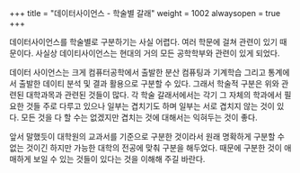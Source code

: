 +++
title = "데이터사이언스 - 학술별 갈래"
weight = 1002
alwaysopen = true
+++

데이터사이언스를 학술별로 구분하기는 사실 어렵다. 여러 학문에 걸쳐 관련이 있기 때문이다.  사실상 데이티사이언스는 현대의 거의 모든 공학학부와 관련이 있게 되었다. 


데이터 사이언스는 크게 컴퓨터공학에서 출발한 분산 컴퓨팅과 기계학습 그리고 통계에서 출발한 데이티 분석 및 결과 활용으로 구분할 수 있다. 그래서 학술적 구분은 위와 관련된 대학과목과 관련된 것들이 많다. 각 학술 갈래서에서는 각기 그 자체의 학과에서 필요한 것들 주로 다루고 있으나 일부는 겹치기도 하며 일부는 서로 겹치지 않는 것이 있다.  모든 것을 다 할 수는 없겠지만 겹치는 것에 대해서는 익혀두는 것이 좋다.

앞서 말했듯이 대학원의 교과서를 기준으로 구분한 것이라서 원래 명확하게 구분할 수 없는 것이긴 하지만 가능한 대학의 전공에 맞춰 구분을 해두었다.  때문에 구분한 것이 애매하게 보일 수 있는 것들이 있다는 것을 이해해 주길 바란다.

